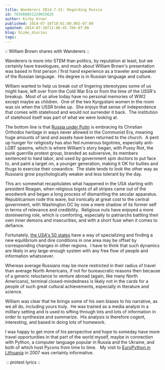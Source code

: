 ```yaml
---
title: Wanderers 2014-7-15: Regarding Russia
id: 765560851229015625
author: Kirby Urner
published: 2014-07-16T10:01:00.003-07:00
updated: 2014-07-16T11:06:45.706-07:00
blog: bizmo_diaries
tags: 
---
```


:: William Brown shares with Wanderers :: 

Wanderers is more into STEM than politics, by reputation at least, but we certainly have travelogues, and much about William Brown's presentation was based in first person / first hand experience as a traveler and speaker of the Russian language.  His degree is in Russian language and culture.

William wanted to help us break out of lingering stereotypes some of us might have, left over from the Cold War Era or from the time of the USSR's breakup.  Most of us alive today have no personal memories of WW2 except maybe as children.  One of the two Kyrgystani women in the room was six when the USSR broke up.  She enjoys that sense of independence that comes with statehood and would not surrender it back.  The institution of statehood itself was part of what we were looking at.

The bottom line is that [Russia under Putin](http://worldgame.blogspot.com/2008/05/other-russia.html) is embracing its Christian Orthodox heritage in ways never allowed in the Communist Era, meaning huge amounts of land and assets have been returned to the church.  A pent up hunger for religiosity has also fed numerous bigotries, especially anti-LGBT spasms, which is where William's story began, with Pussy Riot, the punk guerrilla protest group, branded as subversive, its members sentenced to hard labor, and used by government spin doctors to put face to, and paint a target on, a younger generation, making it OK for bullies and thugs to exercise their cowardice.  The state tends to look the other way as Russians grow psychologically weaker and less tolerant by the day.

This arc somewhat recapitulates what happened in the USA starting with president Reagan, when religious bigots of all stripes came out of the woodwork and began a long process of dismantling the secular apparatus.  Republicanism rode this wave, but ironically at great cost to the central government, with Washington DC by now a mere shadow of its former self in terms of relevance and credibility.  Religious nuts have enjoyed a more domineering role, which is comforting, especially to patriarchs battling their own inner demons and insecurities, and with a short fuse when it comes to defiance.

Fortunately, [the USA's 50 states](http://mybizmo.blogspot.com/2008/09/nation-of-writers.html) have a way of specializing and finding a new equilibrium and dire conditions in one area may be offset by corresponding changes in other regions.  I have to think that such dynamics are likely in any large-enough system with any free flow of people and information whatsoever.

Whereas average Russians may be more restricted in their radius of travel than average North Americans, if not for bureaucratic reasons then because of a generic reluctance to venture abroad (again, like many North Americans), terminal closed-mindedness is likely not in the cards for a people of such great cultural achievements, especially in literature and science.

William was clear that he brings some of his own biases to his narrative, as we all do, including yours truly.  He was trained as a media analyst in a military setting and is used to sifting through lots and lots of information in order to synthesize and summarize.  His analysis is therefore cogent, interesting, and based in doing lots of homework.

I was happy to get more of his perspective and hope to someday have more travel opportunities in that part of the world myself, maybe in connection with Python, a computer language popular in Russia and the Ukraine, and both of which host Pycons from time to time.   My visit to [EuroPython in Lithuania](http://worldgame.blogspot.com/2007/07/slow-food-nation.html) in 2007 was certainly informative.

 :: protest lyrics ::